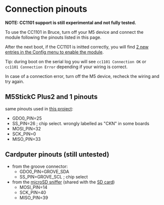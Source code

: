 # Connection pinouts

**NOTE: CC1101 support is still experimental and not fully tested.**

To use the CC1101 in Bruce, turn off your M5 device and connect the module following the pinouts listed in this page.

After the next boot, if the CC1101 is initted correctly, you will find [2 new entries in the Config menu to enable the module](https://github.com/pr3y/Bruce/pull/148).

Tip: during boot on the serial log you will see `cc1101 Connection OK` or `cc1101 Connection Error` depending if your wiring is correct.

In case of a connection error, turn off the M5 device, recheck the wiring and try again.


## M5StickC Plus2 and 1 pinouts

same pinouts used in [this project](https://github.com/bmorcelli/io433):

 - GDO0_PIN=25
 - SS_PIN=26  ; chip select. wrongly labelled as "CKN" in some boards
 - MOSI_PIN=32
 - SCK_PIN=0
 - MISO_PIN=33

## Cardputer pinouts (still untested)

- from the groove connector:
  - GDO0_PIN=GROVE_SDA
  - SS_PIN=GROVE_SCL  ; chip select
- from the [microSD sniffer](https://www.sparkfun.com/products/9419) (shared with the [SD card](https://docs.m5stack.com/en/core/Cardputer))
  - MOSI_PIN=14
  - SCK_PIN=40
  - MISO_PIN=39


